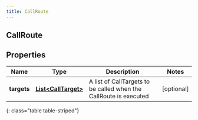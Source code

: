 ```yaml
---
title: CallRoute
---
```

## CallRoute


## Properties

| Name | Type | Description | Notes |
| ------------ | ------------- | ------------- | ------------- |
| **targets** | <!----><!---->[**List&lt;CallTarget&gt;**](CallTarget.html)<!----> | A list of CallTargets to be called when the CallRoute is executed |  [optional] |
{: class="table table-striped"}



